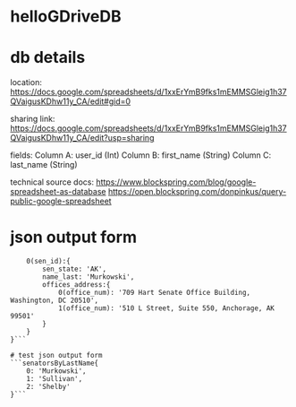 # helloGDriveDB

# db details
location:
https://docs.google.com/spreadsheets/d/1xxErYmB9fks1mEMMSGleig1h37QVaigusKDhw11y_CA/edit#gid=0

sharing link:
https://docs.google.com/spreadsheets/d/1xxErYmB9fks1mEMMSGleig1h37QVaigusKDhw11y_CA/edit?usp=sharing

fields:
Column A: user_id (Int)
Column B: first_name (String)
Column C: last_name (String)

technical source docs:
https://www.blockspring.com/blog/google-spreadsheet-as-database
https://open.blockspring.com/donpinkus/query-public-google-spreadsheet



# json output form

```senators{
	0(sen_id):{
		sen_state: 'AK',
		name_last: 'Murkowski',
		offices_address:{
			0(office_num): '709 Hart Senate Office Building, Washington, DC 20510',
			1(office_num): '510 L Street, Suite 550, Anchorage, AK 99501'
		}
	}
}```

# test json output form
```senatorsByLastName{
	0: 'Murkowski',
	1: 'Sullivan',
	2: 'Shelby'
}```